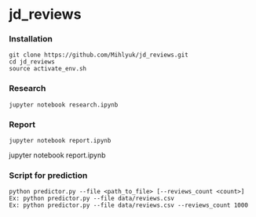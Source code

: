# jd_reviews

### Installation

```
git clone https://github.com/Mihlyuk/jd_reviews.git
cd jd_reviews
source activate_env.sh
```

### Research

```
jupyter notebook research.ipynb
```
### Report

```
jupyter notebook report.ipynb
```

 jupyter notebook report.ipynb
### Script for prediction

```
python predictor.py --file <path_to_file> [--reviews_count <count>]
Ex: python predictor.py --file data/reviews.csv 
Ex: python predictor.py --file data/reviews.csv --reviews_count 1000
```

